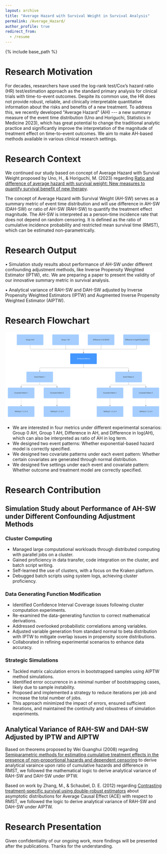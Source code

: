 ```yaml
---
layout: archive
title: "Average Hazard with Survival Weight in Survival Analysis"
permalink: /Average_Hazard/
author_profile: true
redirect_from:
  - /resume
---
```


{% include base_path %}
# Research Motivation

For decades, researchers have used the log-rank test/Cox’s hazard ratio (HR) test/estimation approach as the standard primary analysis for clinical trials with time-to-event outcomes. Despite its common use, the HR does not provide robust, reliable, and clinically interpretable quantitative information about the risks and benefits of a new treatment. To address this, we recently developed "Average Hazard" (AH) --- a new summary measure of the event time distribution (Uno and Horiguchi, Statistics in Medicine 2023), which has great potential to change the traditional analytic practice and significantly improve the interpretation of the magnitude of treatment effect on time-to-event outcomes. We aim to make AH-based methods available in various clinical research settings. 

# Research Context

We continued our study based on concept of Average Hazard with Survival Weight proposed by Uno, H., & Horiguchi, M. (2023) regarding [Ratio and difference of average hazard with survival weight: New measures to quantify survival benefit of new therapy](https://doi.org/10.1002/sim.9651).

The concept of Average Hazard with Survival Weight (AH-SW) serves as a summary metric of event time distribution and will use difference in AH-SW (DAH-SW) or ratio of AH-SW (RAH-SW) to quantify the treatment effect magnitude. The AH-SW is interpreted as a person-time incidence rate that does not depend on random censoring. It is defined as the ratio of cumulative incidence probability and restricted mean survival time (RMST), which can be estimated non-parametrically. 


# Research Output

•	Simulation study results about performance of AH-SW under different confounding adjustment methods, like Inverse Propensity Weighted Estimator
(IPTW), etc. We are preparing a paper to present the validity of our innovative summary metric in survival analysis.  

• Analytical variance of RAH-SW and DAH-SW adjusted by Inverse Propensity Weighted Estimators (IPTW) and Augmented Inverse Propensity Weighted Estimator (AIPTW). 

# Research Flowchart

![Flowchart](/images/AH_Flowchart_2.png)

* We are interested in four metrics under different experimental scenarios: Group 0 AH, Group 1 AH, Difference in AH, and Difference in log(AH), which can also be interpreted as ratio of AH in log term.
* We designed two event patterns: Whether exponential-based hazard model is correctly specified.
* We designed two covariate patterns under each event pattern: Whether certain covariates are generated through normal distribution.
* We designed five settings under each event and covariate pattern: Whether outcome and treatment model are correctly specified. 

# Research Contribution

## Simulation Study about Performance of AH-SW under Different Confounding Adjustment Methods

### Cluster Computing

* Managed large computational workloads through distributed computing with parallel jobs on a cluster.
* Gained proficiency in data transfer, code integration on the cluster, and batch script writing.
* Self-learned the use of clusters, with a focus on the Kraken platform.
* Debugged batch scripts using system logs, achieving cluster proficiency.

### Data Generating Function Modification

* Identified Confidence Interval Coverage issues following cluster computation experiments.
* Re-examined the data-generating function to correct mathematical derivations.
* Addressed overlooked probabilistic correlations among variables.
* Adjusted variable generation from standard normal to beta distribution with IPTW to mitigate overlap issues in propensity score distributions.
* Collaborated in refining experimental scenarios to enhance data accuracy.

### Strategic Simulations

* Tackled matrix calculation errors in bootstrapped samples using AIPTW method simulations.
* Identified error occurrence in a minimal number of bootstrapping cases, likely due to sample instability.
* Proposed and implemented a strategy to reduce iterations per job and increase the total number of jobs.
* This approach minimized the impact of errors, ensured sufficient iterations, and maintained the continuity and robustness of simulation experiments.

## Analytical Variance of RAH-SW and DAH-SW Adjusted by IPTW and AIPTW

Based on theorems proposed by Wei Guanghui (2008) regarding [Semiparametric methods for estimating cumulative treatment effects in the presence of non-proportional hazards and dependent censoring](https://www.semanticscholar.org/paper/Semiparametric-methods-for-estimating-cumulative-in-Wei/14e91a87507e83d47f33cd38ea518d7c63137b26) to derive analytical varaince upon ratio of cumulative hazards and difference in RMST, we followed the mathematical logic to derive analytical variance of RAH-SW and DAH-SW under IPTW. 

Based on work by Zhang, M., & Schaubel, D. E. (2012) regarding [Contrasting treatment-specific survival using double-robust estimators](https://doi.org/10.1002/sim.5511) about asymptotic distributions for Average Causal Effect (ACE) with respect to RMST, we followed the logic to derive analytical variance of RAH-SW and DAH-SW under AIPTW. 

# Research Presentation

Given confidentiality of our ongoing work, more findings will be presented after the publications. Thanks for the understanding.  
